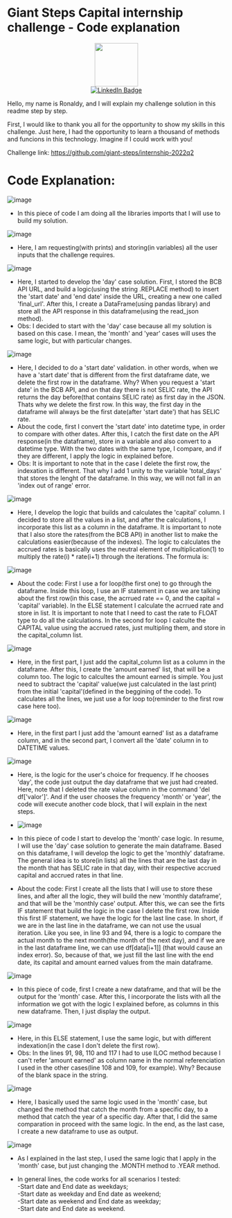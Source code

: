 # Giant Steps Capital internship challenge - Code explanation 

<div id="header" align="center">
  <img src="https://media.giphy.com/media/M9gbBd9nbDrOTu1Mqx/giphy.gif" width="100"/>
</div>

<div id="badges" align='center'>
  <a href="https://www.linkedin.com/in/ronaldy-gomes-a9581760/">
    <img src="https://img.shields.io/badge/LinkedIn-blue?style=for-the-badge&logo=linkedin&logoColor=white" alt="LinkedIn Badge"/>
  </a>
</div>


Hello, my name is Ronaldy, and I will explain my challenge solution in this readme step by step. 

First, I would like to thank you all for the opportunity to show my skills in this challenge. Just here, I had the opportunity to learn a thousand of methods and funcions in this technology. Imagine if I could work with you!

Challenge link: https://github.com/giant-steps/internship-2022q2

# Code Explanation:

![image](https://user-images.githubusercontent.com/64624525/173992212-e61032e1-8c9c-4982-bd9a-fc72800cd462.png)

- In this piece of code I am doing all the libraries imports that I will use to build my solution.

![image](https://user-images.githubusercontent.com/64624525/173992497-5d552386-a7e1-44b7-8d09-d7a128a5880c.png)

- Here, I am requesting(with prints) and storing(in variables) all the user inputs that the challenge requires.

![image](https://user-images.githubusercontent.com/64624525/173992708-ca7a20d2-9496-419b-8666-5e87628ea2a7.png)

- Here, I started to develop the 'day' case solution. First, I stored the BCB API URL, and build a logic(using the string .REPLACE method) to insert the 'start date' and 'end date' inside the URL, creating a new one called 'final_url'. After this, I create a DataFrame(using pandas library) and store all the API response in this dataframe(using the read_json method).
- Obs: I decided to start with the 'day' case because all my solution is based on this case. I mean, the 'month' and 'year' cases will uses the same logic, but with particular changes.

![image](https://user-images.githubusercontent.com/64624525/174000023-2036cc04-df50-4e12-944d-e725ba54bd8a.png)

- Here, I decided to do a 'start date' validation. in other words, when we have a 'start date' that is different from the first dataframe date, we delete the first row in the dataframe. Why? When you request a 'start date' in the BCB API, and on that day there is not SELIC rate, the API returns the day before(that contains SELIC rate) as first day in the JSON. Thats why we delete the first row. In this way, the first day in the dataframe will always be the first date(after 'start date') that has SELIC rate.
- About the code, first I convert the 'start date' into datetime type, in order to compare with other dates. After this, I catch the first date on the API response(in the dataframe), store in a variable and also convert to a datetime type. With the two dates with the same type, I compare, and if they are different, I apply the logic in explained before. 
- Obs: It is important to note that in the case I delete the first row, the indexation is different. That why I add 1 unity to the variable 'total_days' that stores the lenght of the dataframe. In this way, we will not fall in an 'index out of range' error.

![image](https://user-images.githubusercontent.com/64624525/174000137-e4294d65-d2b1-48d2-8d13-b07d92fd88db.png)

- Here, I develop the logic that builds and calculates the 'capital' column. I decided to store all the values in a list, and after the calculations, I incorporate this list as a column in the dataframe. It is important to note that I also store the rates(from the BCB API) in another list to make the calculations easier(because of the indexes). The logic to calculates the accrued rates is basically uses the neutral element of multiplication(1) to multiply the rate(i) * rate(i+1) through the iterations. The formula is:

![image](https://user-images.githubusercontent.com/64624525/174001448-0a6952a8-968f-4b15-bf52-66dd01691974.png)

- About the code: First I use a for loop(the first one) to go through the dataframe. Inside this loop, I use an IF statement in case we are talking about the first row(in this case, the acrrued rate == 0, and the capital = 'capital' variable). In the ELSE statement I calculate the acrrued rate and store in list. It is important to note that I need to cast the rate to FLOAT type to do all the calculations. In the second for loop I calculte the CAPITAL value using the accrued rates, just multipling them, and store in the capital_column list.

![image](https://user-images.githubusercontent.com/64624525/174000844-72d2b236-be72-43c5-957a-d06b77ad1bee.png)

- Here, in the first part, I just add the capital_column list as a column in the dataframe. After this, I create the 'amount earned' list, that will be a column too. The logic to calcultes the amount earned is simple. You just need to subtract the 'capital' value(we just calculated in the last print) from the initial 'capital'(defined in the beggining of the code). To calculates all the lines, we just use a for loop to(reminder to the first row case here too).

![image](https://user-images.githubusercontent.com/64624525/173999796-768bd9bd-6157-4b2f-81ff-90f2f8802cb4.png)

- Here, in the first part I just add the 'amount earned' list as a dataframe column, and in the second part, I convert all the 'date' column in to DATETIME values.

![image](https://user-images.githubusercontent.com/64624525/174083149-515d2f6b-4703-4ef3-86cd-163f28031eed.png)

- Here, is the logic for the user's choice for frequency. If he chooses 'day', the code just output the day dataframe that we just had created. Here, note that I deleted the rate value column in the command 'del df['valor']'. And if the user chooses the frequency 'month' or 'year', the code will execute another code block, that I will explain in the next steps.

- ![image](https://user-images.githubusercontent.com/64624525/174092149-c588d266-5887-4e27-9d19-19f4b072592d.png)

- In this piece of code I start to develop the 'month' case logic. In resume, I will use the 'day' case solution to generate the main dataframe. Based on this dataframe, I will develop the logic to get the 'monthly' dataframe. The general idea is to store(in lists) all the lines that are the last day in the month that has SELIC rate in that day, with their respective accrued capital and accrued rates in that line. 
- About the code: First I create all the lists that I will use to store these lines, and after all the logic, they will build the new 'monthly dataframe', and that will be the 'monthly case' output. After this, we can see the firts IF statement that build the logic in the case I delete the first row. Inside this first IF statement, we have the logic for the last line case. In short, if we are in the last line in the dataframe, we can not use the usual iteration. Like you see, in line 93 and 94, there is a logic to compare the actual month to the next month(the month of the next day), and if we are in the last dataframe line, we can use df[data[i+1]] (that would cause an index error). So, because of that, we just fill the last line with the end date, its capital and amount earned values from the main dataframe.

![image](https://user-images.githubusercontent.com/64624525/174106430-d84adbc0-e974-40c4-8fd7-0af39d6090b1.png)

- In this piece of code, first I create a new dataframe, and that will be the output for the 'month' case. After this, I incorporate the lists with all the information we got with the logic I explained before, as columns in this new dataframe. Then, I just display the output.

![image](https://user-images.githubusercontent.com/64624525/174108450-9c209474-3921-4608-8445-f261455fa27c.png)

- Here, in this ELSE statement, I use the same logic, but with different indexation(in the case I don't delete the first row).
- Obs: In the lines 91, 98, 110 and 117 I had to use ILOC method because I can't refer 'amount earned' as column name in the normal referenciation I used in the other cases(line 108 and 109, for example). Why? Because of the blank space in the string.

![image](https://user-images.githubusercontent.com/64624525/174111901-f55ea9a1-d5f5-4c00-a1fc-a2306d1db964.png)

- Here, I basically used the same logic used in the 'month' case, but changed the method that catch the month from a specific day, to a method that catch the year of a specific day. After that, I did the same comparation in proceed with the same logic. In the end, as the last case, I create a new dataframe to use as output.
 
 ![image](https://user-images.githubusercontent.com/64624525/174115928-ba46a15a-64c8-41f9-acba-86e3a2146ebb.png)

- As I explained in the last step, I used the same logic that I apply in the 'month' case, but just changing the .MONTH method to .YEAR method.


- In general lines, the code works for all scenarios I tested: <br/>
-Start date and End date as weekdays; <br/>
-Start date as weekday and End date as weekend; <br/>
-Start date as weekend and End date as weekday; <br/>
-Start date and End date as weekend.

 



